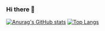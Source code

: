 ### Hi there 👋
[![Anurag's GitHub stats](https://github-readme-stats.vercel.app/api?username=milkguy)](https://github.com/anuraghazra/github-readme-stats)
[![Top Langs](https://github-readme-stats.vercel.app/api/top-langs/?username=milkguy)](https://github.com/anuraghazra/github-readme-stats)
<!--
**milkguy/milkguy** is a ✨ _special_ ✨ repository because its `README.md` (this file) appears on your GitHub profile.

Here are some ideas to get you started:

- 🔭 I’m currently working on ...
- 🌱 I’m currently learning ...
- 👯 I’m looking to collaborate on ...
- 🤔 I’m looking for help with ...
- 💬 Ask me about ...
- 📫 How to reach me: ...
- 😄 Pronouns: ...
- ⚡ Fun fact: ...
-->
